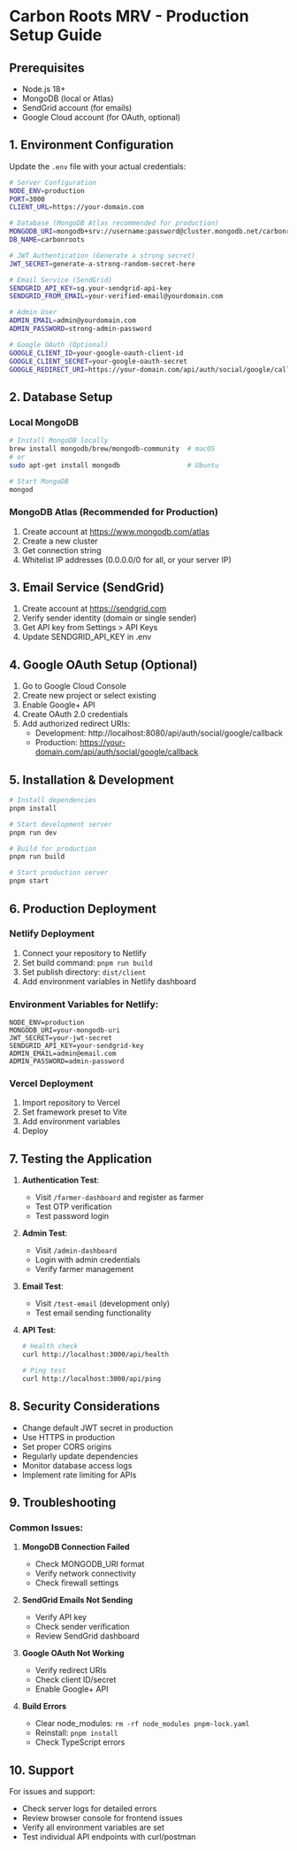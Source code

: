 # Carbon Roots MRV - Production Setup Guide

## Prerequisites
- Node.js 18+ 
- MongoDB (local or Atlas)
- SendGrid account (for emails)
- Google Cloud account (for OAuth, optional)

## 1. Environment Configuration

Update the `.env` file with your actual credentials:

```bash
# Server Configuration
NODE_ENV=production
PORT=3000
CLIENT_URL=https://your-domain.com

# Database (MongoDB Atlas recommended for production)
MONGODB_URI=mongodb+srv://username:password@cluster.mongodb.net/carbonroots
DB_NAME=carbonroots

# JWT Authentication (Generate a strong secret)
JWT_SECRET=generate-a-strong-random-secret-here

# Email Service (SendGrid)
SENDGRID_API_KEY=sg.your-sendgrid-api-key
SENDGRID_FROM_EMAIL=your-verified-email@yourdomain.com

# Admin User
ADMIN_EMAIL=admin@yourdomain.com
ADMIN_PASSWORD=strong-admin-password

# Google OAuth (Optional)
GOOGLE_CLIENT_ID=your-google-oauth-client-id
GOOGLE_CLIENT_SECRET=your-google-oauth-secret
GOOGLE_REDIRECT_URI=https://your-domain.com/api/auth/social/google/callback
```

## 2. Database Setup

### Local MongoDB
```bash
# Install MongoDB locally
brew install mongodb/brew/mongodb-community  # macOS
# or
sudo apt-get install mongodb                 # Ubuntu

# Start MongoDB
mongod
```

### MongoDB Atlas (Recommended for Production)
1. Create account at https://www.mongodb.com/atlas
2. Create a new cluster
3. Get connection string
4. Whitelist IP addresses (0.0.0.0/0 for all, or your server IP)

## 3. Email Service (SendGrid)

1. Create account at https://sendgrid.com
2. Verify sender identity (domain or single sender)
3. Get API key from Settings > API Keys
4. Update SENDGRID_API_KEY in .env

## 4. Google OAuth Setup (Optional)

1. Go to Google Cloud Console
2. Create new project or select existing
3. Enable Google+ API
4. Create OAuth 2.0 credentials
5. Add authorized redirect URIs:
   - Development: http://localhost:8080/api/auth/social/google/callback
   - Production: https://your-domain.com/api/auth/social/google/callback

## 5. Installation & Development

```bash
# Install dependencies
pnpm install

# Start development server
pnpm run dev

# Build for production
pnpm run build

# Start production server
pnpm start
```

## 6. Production Deployment

### Netlify Deployment
1. Connect your repository to Netlify
2. Set build command: `pnpm run build`
3. Set publish directory: `dist/client`
4. Add environment variables in Netlify dashboard

### Environment Variables for Netlify:
```
NODE_ENV=production
MONGODB_URI=your-mongodb-uri
JWT_SECRET=your-jwt-secret
SENDGRID_API_KEY=your-sendgrid-key
ADMIN_EMAIL=admin@email.com
ADMIN_PASSWORD=admin-password
```

### Vercel Deployment
1. Import repository to Vercel
2. Set framework preset to Vite
3. Add environment variables
4. Deploy

## 7. Testing the Application

1. **Authentication Test**:
   - Visit `/farmer-dashboard` and register as farmer
   - Test OTP verification
   - Test password login

2. **Admin Test**:
   - Visit `/admin-dashboard`
   - Login with admin credentials
   - Verify farmer management

3. **Email Test**:
   - Visit `/test-email` (development only)
   - Test email sending functionality

4. **API Test**:
   ```bash
   # Health check
   curl http://localhost:3000/api/health
   
   # Ping test
   curl http://localhost:3000/api/ping
   ```

## 8. Security Considerations

- Change default JWT secret in production
- Use HTTPS in production
- Set proper CORS origins
- Regularly update dependencies
- Monitor database access logs
- Implement rate limiting for APIs

## 9. Troubleshooting

### Common Issues:

1. **MongoDB Connection Failed**
   - Check MONGODB_URI format
   - Verify network connectivity
   - Check firewall settings

2. **SendGrid Emails Not Sending**
   - Verify API key
   - Check sender verification
   - Review SendGrid dashboard

3. **Google OAuth Not Working**
   - Verify redirect URIs
   - Check client ID/secret
   - Enable Google+ API

4. **Build Errors**
   - Clear node_modules: `rm -rf node_modules pnpm-lock.yaml`
   - Reinstall: `pnpm install`
   - Check TypeScript errors

## 10. Support

For issues and support:
- Check server logs for detailed errors
- Review browser console for frontend issues
- Verify all environment variables are set
- Test individual API endpoints with curl/postman
